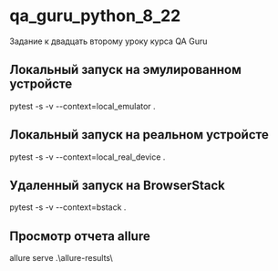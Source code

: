 # qa_guru_python_8_22
Задание к двадцать второму уроку курса QA Guru

## Локальный запуск на эмулированном устройсте
pytest -s -v --context=local_emulator .

## Локальный запуск на реальном устройсте
pytest -s -v --context=local_real_device .

## Удаленный запуск на BrowserStack
pytest -s -v --context=bstack .

## Просмотр отчета allure
allure serve .\allure-results\